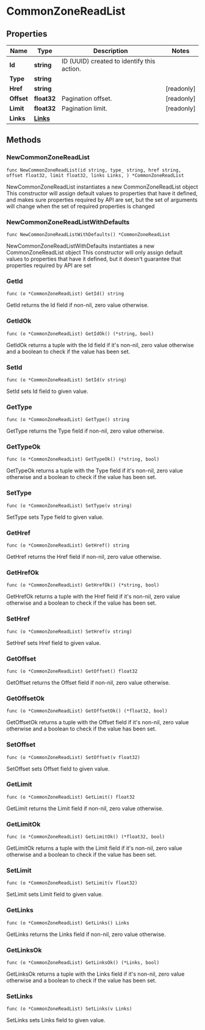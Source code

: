 # CommonZoneReadList

## Properties

|Name | Type | Description | Notes|
|------------ | ------------- | ------------- | -------------|
|**Id** | **string** | ID (UUID) created to identify this action. | |
|**Type** | **string** |  | |
|**Href** | **string** |  | [readonly] |
|**Offset** | **float32** | Pagination offset. | [readonly] |
|**Limit** | **float32** | Pagination limit. | [readonly] |
|**Links** | [**Links**](Links.md) |  | |

## Methods

### NewCommonZoneReadList

`func NewCommonZoneReadList(id string, type_ string, href string, offset float32, limit float32, links Links, ) *CommonZoneReadList`

NewCommonZoneReadList instantiates a new CommonZoneReadList object
This constructor will assign default values to properties that have it defined,
and makes sure properties required by API are set, but the set of arguments
will change when the set of required properties is changed

### NewCommonZoneReadListWithDefaults

`func NewCommonZoneReadListWithDefaults() *CommonZoneReadList`

NewCommonZoneReadListWithDefaults instantiates a new CommonZoneReadList object
This constructor will only assign default values to properties that have it defined,
but it doesn't guarantee that properties required by API are set

### GetId

`func (o *CommonZoneReadList) GetId() string`

GetId returns the Id field if non-nil, zero value otherwise.

### GetIdOk

`func (o *CommonZoneReadList) GetIdOk() (*string, bool)`

GetIdOk returns a tuple with the Id field if it's non-nil, zero value otherwise
and a boolean to check if the value has been set.

### SetId

`func (o *CommonZoneReadList) SetId(v string)`

SetId sets Id field to given value.


### GetType

`func (o *CommonZoneReadList) GetType() string`

GetType returns the Type field if non-nil, zero value otherwise.

### GetTypeOk

`func (o *CommonZoneReadList) GetTypeOk() (*string, bool)`

GetTypeOk returns a tuple with the Type field if it's non-nil, zero value otherwise
and a boolean to check if the value has been set.

### SetType

`func (o *CommonZoneReadList) SetType(v string)`

SetType sets Type field to given value.


### GetHref

`func (o *CommonZoneReadList) GetHref() string`

GetHref returns the Href field if non-nil, zero value otherwise.

### GetHrefOk

`func (o *CommonZoneReadList) GetHrefOk() (*string, bool)`

GetHrefOk returns a tuple with the Href field if it's non-nil, zero value otherwise
and a boolean to check if the value has been set.

### SetHref

`func (o *CommonZoneReadList) SetHref(v string)`

SetHref sets Href field to given value.


### GetOffset

`func (o *CommonZoneReadList) GetOffset() float32`

GetOffset returns the Offset field if non-nil, zero value otherwise.

### GetOffsetOk

`func (o *CommonZoneReadList) GetOffsetOk() (*float32, bool)`

GetOffsetOk returns a tuple with the Offset field if it's non-nil, zero value otherwise
and a boolean to check if the value has been set.

### SetOffset

`func (o *CommonZoneReadList) SetOffset(v float32)`

SetOffset sets Offset field to given value.


### GetLimit

`func (o *CommonZoneReadList) GetLimit() float32`

GetLimit returns the Limit field if non-nil, zero value otherwise.

### GetLimitOk

`func (o *CommonZoneReadList) GetLimitOk() (*float32, bool)`

GetLimitOk returns a tuple with the Limit field if it's non-nil, zero value otherwise
and a boolean to check if the value has been set.

### SetLimit

`func (o *CommonZoneReadList) SetLimit(v float32)`

SetLimit sets Limit field to given value.


### GetLinks

`func (o *CommonZoneReadList) GetLinks() Links`

GetLinks returns the Links field if non-nil, zero value otherwise.

### GetLinksOk

`func (o *CommonZoneReadList) GetLinksOk() (*Links, bool)`

GetLinksOk returns a tuple with the Links field if it's non-nil, zero value otherwise
and a boolean to check if the value has been set.

### SetLinks

`func (o *CommonZoneReadList) SetLinks(v Links)`

SetLinks sets Links field to given value.



